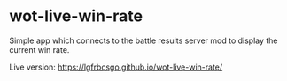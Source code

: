 # wot-live-win-rate
Simple app which connects to the battle results server mod to display the current win rate.

Live version: https://lgfrbcsgo.github.io/wot-live-win-rate/


